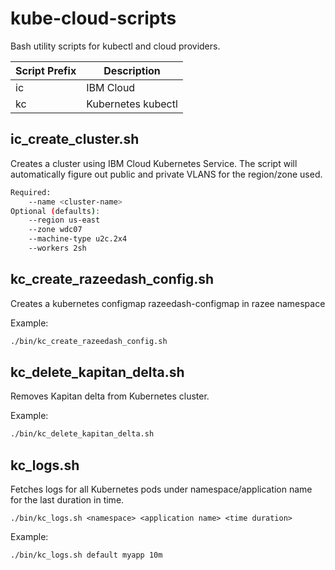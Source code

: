 # kube-cloud-scripts

Bash utility scripts for kubectl and cloud providers.

| Script Prefix | Description        |
| ------------- | -----------        |
| ic            | IBM Cloud          |
| kc            | Kubernetes kubectl |

## ic_create_cluster.sh

Creates a cluster using IBM Cloud Kubernetes Service.  The script will
automatically figure out public and private VLANS for the region/zone used.

```bash
Required:
	--name <cluster-name>
Optional (defaults):
	--region us-east
	--zone wdc07
	--machine-type u2c.2x4
	--workers 2sh
```

## kc_create_razeedash_config.sh

Creates a kubernetes configmap razeedash-configmap in razee namespace

Example:

```bash
./bin/kc_create_razeedash_config.sh
```

## kc_delete_kapitan_delta.sh

Removes Kapitan delta from Kubernetes cluster.

Example:

```bash
./bin/kc_delete_kapitan_delta.sh
```

## kc_logs.sh

Fetches logs for all Kubernetes pods under namespace/application name for the last
duration in time.

`./bin/kc_logs.sh <namespace> <application name> <time duration>`

Example:

```bash
./bin/kc_logs.sh default myapp 10m
```
